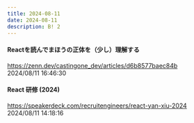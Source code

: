 ```yaml
---
title: 2024-08-11
date: 2024-08-11
description: B! 2
---
```


#### Reactを読んでまほうの正体を（少し）理解する
https://zenn.dev/castingone_dev/articles/d6b8577baec84b<br>
2024/08/11 16:46:30<br>


#### React 研修 (2024)
https://speakerdeck.com/recruitengineers/react-yan-xiu-2024<br>
2024/08/11 14:18:16<br>


